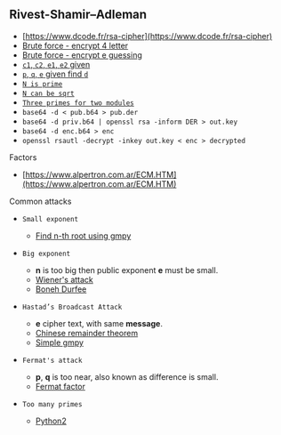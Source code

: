 ## Rivest-Shamir–Adleman

- [https://www.dcode.fr/rsa-cipher](https://www.dcode.fr/rsa-cipher)
- [Brute force - encrypt 4 letter](https://github.com/ByamB4/Capture-The-Flag/blob/master/Cryptography/src/asymmetric-cipher/rsa/brute-force-encrypt-4-letter.py)
- [Brute force - encrypt e guessing](https://github.com/ByamB4/Capture-The-Flag/blob/master/Cryptography/src/asymmetric-cipher/rsa/find-e.py)
- [`c1`, `c2`, `e1`, `e2` given](https://github.com/ByamB4/Capture-The-Flag/blob/master/Cryptography/src/asymmetric-cipher/rsa/common-modules-attack.py)
- [`p`, `q`, `e` given find `d`](https://github.com/ByamB4/Capture-The-Flag/blob/master/Cryptography/src/asymmetric-cipher/rsa/p-q-e-given-calculate-d.py)
- [`N is prime`](https://github.com/ByamB4/CCC/blob/master/Cryptography/src/asymmetric-cipher/rsa/n-is-prime.py)
- [`N can be sqrt`](https://github.com/ByamB4/CCC/blob/master/Cryptography/src/asymmetric-cipher/rsa/sqrted-n.py)
- [`Three primes for two modules`](https://zeyu2001.gitbook.io/ctfs/2021/zh3ro-ctf-v2/alice_bob_dave)
- `base64 -d < pub.b64 > pub.der`
- `base64 -d priv.b64 | openssl rsa -inform DER > out.key`
- `base64 -d enc.b64 > enc`
- `openssl rsautl -decrypt -inkey out.key < enc > decrypted`

Factors

- [https://www.alpertron.com.ar/ECM.HTM](https://www.alpertron.com.ar/ECM.HTM)

Common attacks

- `Small exponent`

  - [Find n-th root using gmpy](https://github.com/ByamB4/CCC/blob/master/Cryptography/src/asymmetric-cipher/rsa/small-exponent-attack-gmpy.py)

- `Big exponent`
  - **n** is too big then public exponent **e** must be small.
  - [Wiener's attack](https://github.com/ByamB4/CCC/blob/master/Cryptography/src/asymmetric-cipher/rsa/Wiener-Attack.py)
  - [Boneh Durfee](https://someurl)
- `Hastad’s Broadcast Attack`

  - **e** cipher text, with same **message**.
  - [Chinese remainder theorem](https://github.com/ByamB4/CCC/blob/master/Cryptography/src/asymmetric-cipher/rsa/Hastad-Broadcast-Attack-CRT.py)
  - [Simple gmpy](https://github.com/ByamB4/CCC/blob/master/Cryptography/src/asymmetric-cipher/rsa/Hastad-Broadcast-Attack-Gmpy.py)

- `Fermat's attack`

  - **p**, **q** is too near, also known as difference is small.
  - [Fermat factor](https://github.com/ByamB4/CCC/blob/master/Cryptography/src/asymmetric-cipher/rsa/Fermats-Factor-Attack-Simple.py)

- `Too many primes`

  - [Python2](https://github.com/ByamB4/Capture-The-Flag-Tools/blob/master/Cryptography/Code/rsa-too-many-primes.py)
